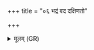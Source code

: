 +++
title = "०६ भद्रं वद दक्षिणतो"

+++
<details><summary>मूलम् (GR)</summary>

+++(PSK 20.46.8)+++भद्रं वद दक्षिणतो  
भद्रम् उत्तरतो वद ।  
भद्रं पुरस्तान् नो वद  
भद्रं पश्चात् कपिञ्जल ॥
</details>